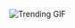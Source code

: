 
<!-- GIF_SECTION -->
![Trending GIF](https://media0.giphy.com/media/v1.Y2lkPThiYjIxNzcyYjcxYmwwczJlbWh0NGQ1aGlwaGpvZHhrOGRwOGNwejk0bjJ4YmlnbSZlcD12MV9naWZzX3NlYXJjaCZjdD1n/rplvK3z0IzLqBxVJWk/giphy.gif)
<!-- END_GIF_SECTION -->
